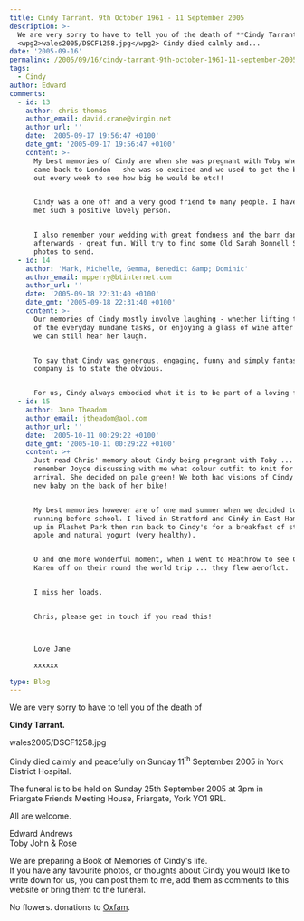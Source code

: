 ```yaml
---
title: Cindy Tarrant. 9th October 1961 - 11 September 2005
description: >-
  We are very sorry to have to tell you of the death of **Cindy Tarrant.**
  <wpg2>wales2005/DSCF1258.jpg</wpg2> Cindy died calmly and...
date: '2005-09-16'
permalink: /2005/09/16/cindy-tarrant-9th-october-1961-11-september-2005/
tags:
  - Cindy
author: Edward
comments:
  - id: 13
    author: chris thomas
    author_email: david.crane@virgin.net
    author_url: ''
    date: '2005-09-17 19:56:47 +0100'
    date_gmt: '2005-09-17 19:56:47 +0100'
    content: >-
      My best memories of Cindy are when she was pregnant with Toby when you
      came back to London - she was so excited and we used to get the baby book
      out every week to see how big he would be etc!!


      Cindy was a one off and a very good friend to many people. I have rarely
      met such a positive lovely person.


      I also remember your wedding with great fondness and the barn dance
      afterwards - great fun. Will try to find some Old Sarah Bonnell School
      photos to send.
  - id: 14
    author: 'Mark, Michelle, Gemma, Benedict &amp; Dominic'
    author_email: mpperry@btinternet.com
    author_url: ''
    date: '2005-09-18 22:31:40 +0100'
    date_gmt: '2005-09-18 22:31:40 +0100'
    content: >-
      Our memories of Cindy mostly involve laughing - whether lifting the mood
      of the everyday mundane tasks, or enjoying a glass of wine after a meal,
      we can still hear her laugh.


      To say that Cindy was generous, engaging, funny and simply fantastic
      company is to state the obvious. 


      For us, Cindy always embodied what it is to be part of a loving family.
  - id: 15
    author: Jane Theadom
    author_email: jtheadom@aol.com
    author_url: ''
    date: '2005-10-11 00:29:22 +0100'
    date_gmt: '2005-10-11 00:29:22 +0100'
    content: >+
      Just read Chris' memory about Cindy being pregnant with Toby ... I
      remember Joyce discussing with me what colour outfit to knit for the new
      arrival. She decided on pale green! We both had visions of Cindy with the
      new baby on the back of her bike!


      My best memories however are of one mad summer when we decided to go
      running before school. I lived in Stratford and Cindy in East Ham. We met
      up in Plashet Park then ran back to Cindy's for a breakfast of stewed
      apple and natural yogurt (very healthy). 


      O and one more wonderful moment, when I went to Heathrow to see Cindy and
      Karen off on their round the world trip ... they flew aeroflot.


      I miss her loads.


      Chris, please get in touch if you read this!



      Love Jane

      xxxxxx

type: Blog
---
```


We are very sorry to have to tell you of the death of

**Cindy Tarrant.**

<wpg2>wales2005/DSCF1258.jpg</wpg2>

Cindy died calmly and peacefully on Sunday 11<sup>th</sup> September
2005 in York District Hospital.

The funeral is to be held on Sunday 25th September 2005 at 3pm in
Friargate Friends Meeting House, Friargate, York YO1 9RL.

All are welcome.

Edward Andrews  
 Toby John & Rose

We are preparing a Book of Memories of Cindy\'s life.  
 If you have any favourite photos, or thoughts about Cindy you would
like to write down for us, you can post them to me, add them as comments
to this website or bring them to the funeral.

No flowers. donations to [Oxfam][1].



[1]: https://www.oxfam.org.uk/
